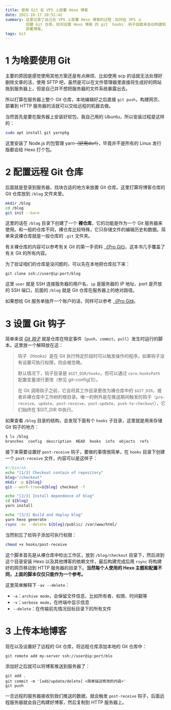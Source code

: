 ```yaml
---
title: 使用 Git 在 VPS 上部署 Hexo 博客
date: 2021-10-17 10:51:42
summary: 这里记录了自己在 VPS 上部署 Hexo 博客的过程：如何在 VPS 上
         创建 Git 仓库，如何设置 Hexo 博客 的 git `hooks` 钩子函数来自动构建和
         部署博客。
tags: Git
---
```



1 为啥要使用 Git
================

主要的原因是感觉使用其他方案还是有点麻烦、比如使用 scp 的话就无法处理好删除文章的活，使用 SFTP 吧，虽然是可以在文件管理器里直接将生成好的网站拖到服务器上，但是自己并不想把服务器的文件系统暴露出去。

所以打算在服务器上整个 Git 仓库，本地编辑好之后直接 `git push`，构建网页、部署到 HTTP 服务器的活就可以交给远程的机器去做。

当然首先是要在服务器上安装好软包，我自己用的 Ubuntu，所以安装过程是这样的：

~~~bash
sudo apt install git yarnpkg
~~~

这里安装了 Node.js 的包管理 yarn<del>（好用der!）</del>，毕竟并不是所有的 Linux 发行版都会给 Hexo 打个包。

2 配置远程 Git 仓库
===================

后面就是登录到服务器，找块合适的地方来放置 Git 仓库。这里打算将博客仓库的 Git 仓库放到 `/blog` 文件夹里。

~~~bash
mkdir /blog
cd /blog
git init --bare
~~~

这里的话在 `/blog` 目录下创建了一个 **裸仓库**，它的功能是作为一个 Git 服务器来使用。和一般的仓库不同，裸仓库比较特殊，它只存储文件的编辑历史和数据。简单来说裸仓库就是一般仓库的 `.git` 文件夹。

有关裸仓库的内容可以参考有关 Git 的第一手资料 [《Pro Git》][1]，这本书几乎覆盖了有关 Git 的所有内容。

为了验证咱们的仓库是没问题的，可以先在本地把仓库拉下来：

~~~
git clone ssh://user@ip:port/blog
~~~

这里 `user` 就是 SSH 连接服务器的用户名、`ip` 是服务器的 IP 地址、port 是开放的 SSH 端口，后面的 `/blog` 就是 Git 仓库在服务器上的绝对路径。

如果想给 Git 服务单独开一个账户的话，同样可以参考 [《Pro Git》][2]。

3 设置 Git 钩子
===============

简单来说 *[Git 钩子][3]* 就是仓库在特定事件（`push`、`commit`、`pull`）发生时运行的脚本。这里放一个解释放在这：

> 钩子（Hooks）是在 Git 执行特定阶段时可以触发操作的程序。如果钩子没有设置可执行权限，则会被忽略。
> 
> 默认情况下，钩子目录是 `$GIT_DIR/hooks`，但可以通过 `core.hooksPath` 配置变量进行更改（参见 git-config\[1\]）。
> 
> 在 Git 调用钩子之前，它会将其工作目录更改为裸仓库中的 `$GIT_DIR`，或者非裸仓库中工作树的根目录。唯一的例外是在推送期间触发的钩子（`pre-receive`、`update`、`post-receive`、`post-update`、`push-to-checkout`），它们始终在 $GIT_DIR 中执行。

如果查看 `/blog` 目录的结构，会发现下面有个 `hooks` 子目录，这里就是用来存储 Git 钩子的地方：

~~~bash
$ ls /blog
branches  config  description  HEAD  hooks  info  objects  refs
~~~

接下来需要设置好 `post-receive` 钩子，要做的事情很简单，在 `hooks` 目录下创建一个 `post-receive` 文件，内容可以是这样子：

~~~bash
#!/bin/sh
echo "[1/3] Checkout contain of repository"
blog="/checkout"
mkdir -p ${blog}
git --work-tree=${blog} checkout -f

echo "[2/3] Install dependence of blog"
cd ${blog}
yarn install

echo "[3/3] Build and deploy blog"
yarn hexo generate
rsync -av --delete ${blog}/public/ /var/www/html/
~~~

当然别忘了给钩子添加可执行权限：

~~~bash
chmod +x hooks/post-receive
~~~

这个脚本首先是从裸仓库中检出工作区，放到 `/blog/checkout` 目录下，然后进到这个目录安装 Hexo 以及其他博客的依赖文件，最后构建完成后用 `rsync` 将构建好的网页移动到 HTTP 服务器的目录下。**当然每个人使用的 Hexo 主题和配置不同，上面的脚本仅仅只能作为一个参考。**

这里简单解释下 `-av --delete`：

* `-a`：`archive mode`，会保留文件信息、比如所有者、权限、时间戳等
* `-v`：`verbose mode`，在终端中显示信息
* `--delete`：在传输前先情况目标目录下的所有文件

3 上传本地博客
==============

现在以及设置好了远程的 Git 仓库，将远程仓库添加本地的 Git 仓库中：

~~~
git remote add my-server ssh://user@ip:port/blo
~~~

添加好之后就可以将博客推送到服务器了：

```
git add .
git commit -m '[add/update/delete] <简单描述修改的内容>'
git push
```

一旦远程的服务器接收到我们推送的数据，就会触发 `post-receive` 钩子，后面远程服务器就会自己构建好博客，然后复制到 HTTP 服务器上。

[1]: https://www.git-scm.com/book/en/v2/Git-on-the-Server-Getting-Git-on-a-Server#_getting_git_on_a_server
[2]: https://www.git-scm.com/book/en/v2/Git-on-the-Server-Setting-Up-the-Server
[3]: https://www.git-scm.com/docs/githooks
